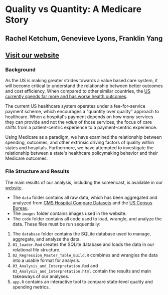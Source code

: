 # Quality vs Quantity: A Medicare Story
## Rachel Ketchum, Genevieve Lyons, Franklin Yang
## [Visit our website](https://genevievelyons.wixsite.com/medicare-quality)


### Background

As the US is making greater strides towards a value based care system, it will become critical to understand the relationship between better outcomes and cost efficiency. When compared to other similar countries, the [US currently spends far more and has worse health outcomes](http://www.oecd.org/els/health-systems/Health-at-a-Glance-2013.pdf).

The current US healthcare system operates under a fee-for-service payment scheme, which encourages a "quantity over quality" approach to healthcare. When a hospital's payment depends on how *many* services they can provide and not the *value* of those services, the focus of care shifts from a patient-centric experience to a payment-centric experience. 

Using Medicare as a paradigm, we have examined the relationship between spending, outcomes, and other extrinsic driving factors of quality within states and hospitals. Furthermore, we have attempted to investigate the relationship between a state's healthcare policymaking behavior and their Medicare outcomes.

### File Structure and Results

The main results of our analysis, including the screencast, is available in our [website](https://franklinyang.github.io/bst260-final-proj/).

* The `data` folder contains all raw data, which has been aggregated and analyzed from [CMS Hospital Compare Datasets](https://data.medicare.gov/data/hospital-compare) and the [US Census Bureau](https://www.census.gov/data.html).
* The `images` folder contains images used in the website.
* The `code` folder contains all code used to load, wrangle, and analyze the data. These files must be run sequentially:
1) The `database` folder contains the SQLite database used to manage, aggregate, and analyze the data.
2) `01_loader.Rmd` creates the SQLite database and loads the data in our relational file structure.
3) `02_Regression_Master_Table_Build.R` combines and wrangles the data into a usable format for analysis.
4) `03_Analysis_and_Interpretation.Rmd` and `03_Analysis_and_Interpretation.html` contain the results and main takeaways of our analyses.
5) `app.R` contains an interactive tool to compare state-level quality and spending metrics. 
